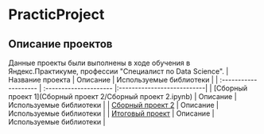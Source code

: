 # PracticProject
## Описание проектов
Данные проекты были выполнены в ходе обучения в Яндекс.Практикуме, профессии "Специалист по Data Science".
| Название проекта | Описание | Используемые библиотеки |
| :-------------------- | :--------------------- |:---------------------------|
| [Сборный проект 1](Сборный проект 2/Сборный проект 2.ipynb) | Описание | Используемые библиотеки |
| [Сборный проект 2]() | Описание | Используемые библиотеки |
| [Итоговый проект]() | Описание | Используемые библиотеки |
